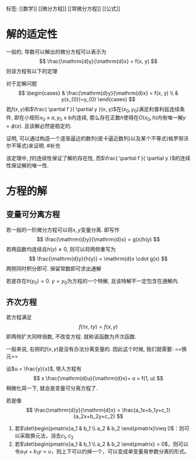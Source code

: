 标签: [[数学]] [[微分方程]] [[常微分方程]] [[公式]]

# 解的适定性

一般的, 导数可以解出的微分方程可以表示为
$$
\frac{\mathrm{d}y}{\mathrm{d}x} = f(x, y)
$$
则该方程有以下的定理

对于定解问题
$$
\begin{cases}
 & \frac{\mathrm{d}y}{\mathrm{d}x} = f(x, y) \\
 & y(x_{0})=y_{0}
\end{cases}
$$
若$f(x, y)$和$\frac{ \partial f }{ \partial y }(x, y)$在$(x_{0},y_{0})$满足利普利兹连续条件, 即在小矩形$x_{0}\pm a, y_{0}\pm b$内连续, 那么存在正数$h$使得在$O(x_{0},h)$内有唯一解$y = \phi(x)$. 且该解必然是稳定的. 

证明, 可以通过构造一个逐渐逼近的数列(皮卡逼近数列)以及某个不等式(格罗努沃尔不等式)来证明. #补充 

该定理中, $f$的连续性保证了解的存在性, 而$\frac{ \partial f }{ \partial y }$的连续性保证解的唯一性. 

# 方程的解

## 变量可分离方程

若一般的一阶微分方程可以将$x,y$变量分离. 即写作
$$
\frac{\mathrm{d}y}{\mathrm{d}x} = g(x)h(y)
$$
若两函数均连续且$h(y)\neq 0$, 则可以将两侧重写为
$$
\frac{\mathrm{d}y}{h(y)} = \mathrm{d}x \cdot g(x)
$$
两侧同时积分即可. 保留常数即可求出通解

若是存在$h(y_{0})=0$. $y = y_{0}$为方程的一个特解, 且该特解不一定包含在通解内. 

## 齐次方程

若方程满足
$$
f(\tau x, \tau y) = f(x, y)
$$
即两侧扩大同样倍数, 不改变方程. 就称该函数为齐次函数. 

一般来说, 右侧的$f(x, y)$是没有办法分离变量的. 因此这个时候, 我们就需要: ==换元==

设$u = \frac{y}{x}$, 带入方程有
$$
x \frac{\mathrm{d}u}{\mathrm{d}x}+ u = f(1, u)
$$
稍微化简一下, 就会是变量可分离方程了. 

若是像
$$
\frac{\mathrm{d}y}{\mathrm{d}x} = \frac{a_1x+b_1y+c_1}{a_2x+b_2y+c_2}
$$
1. 若$\det\begin{pmatrix}a_1 & b_1 \\ a_2 & b_2 \end{pmatrix}\neq 0$：则可以采取换元法，消去$c_1, c_2$
2. 若$\det\begin{pmatrix}a_1 & b_1 \\ a_2 & b_2 \end{pmatrix} = 0$，则可以令$a_1x+b_1y = u$，则上下可以约掉一个，可以变成单变量易参数分离的形式。